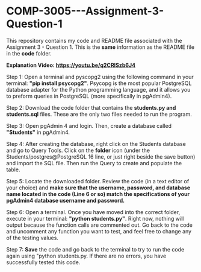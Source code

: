 # COMP-3005---Assignment-3-Question-1
This repository contains my code and README file associated with the Assignment 3 - Question 1. This is the **same** information as the README file in the **code** folder.

**Explanation Video: https://youtu.be/q2CRISzb6J4**

Step 1: Open a terminal and pyscopg2 using the following command in your terminal: **"pip install psycopg2"**. Psycopg is the most popular PostgreSQL database adapter for the Python programming language, and it allows you to preform queries in PostgreSQL (more specifically in pgAdmin4).

Step 2: Download the code folder that contains the **students.py and students.sql** files. These are the only two files needed to run the program.

Step 3: Open pgAdmin 4 and login. Then, create a database called **"Students"** in pgAdmin4. 

Step 4: After creating the database, right click on the Students database and go to Query Tools. Click on the **folder** icon (under the Students/postgres@PostgreSQL 16 line, or just right beside the save button) and import the SQL file. Then run the Query to create and populate the table.

Step 5: Locate the downloaded folder. Review the code (in a text editor of your choice) and **make sure that the username, password, and database name located in the code (Line 6 or so) match the specifications of your pgAdmin4 database username and password.**

Step 6: Open a terminal. Once you have moved into the correct folder, execute in your terminal: **"python students.py"**. Right now, nothing will output because the function calls are commented out. Go back to the code and uncomment any function you want to test, and feel free to change any of the testing values.

Step 7: **Save** the code and go back to the terminal to try to run the code again using "python students.py. If there are no errors, you have successfully tested this code.

